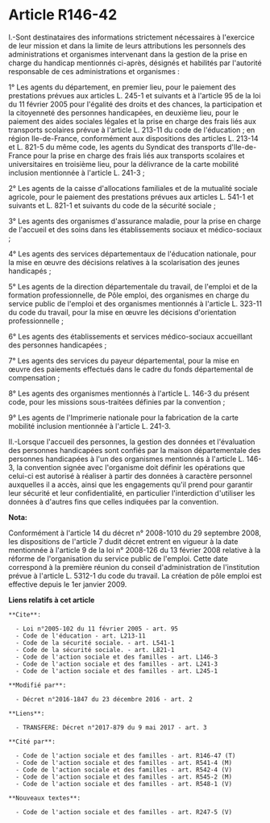 # Article R146-42

I.-Sont destinataires des informations strictement nécessaires à l'exercice de leur mission et dans la limite de leurs
attributions les personnels des administrations et organismes intervenant dans la gestion de la prise en charge du handicap
mentionnés ci-après, désignés et habilités par l'autorité responsable de ces administrations et organismes : 

1° Les agents du département, en premier lieu, pour le paiement des prestations prévues aux articles L. 245-1 et suivants et
à l'article 95 de la loi du 11 février 2005 pour l'égalité des droits et des chances, la participation et la citoyenneté des
personnes handicapées, en deuxième lieu, pour le paiement des aides sociales légales et la prise en charge des frais liés aux
transports scolaires prévue à l'article L. 213-11 du code de l'éducation ; en région Ile-de-France, conformément aux
dispositions des articles L. 213-14 et L. 821-5 du même code, les agents du Syndicat des transports d'Ile-de-France pour la
prise en charge des frais liés aux transports scolaires et universitaires en troisième lieu, pour la délivrance de la carte
mobilité inclusion mentionnée à l'article L. 241-3 ; 

2° Les agents de la caisse d'allocations familiales et de la mutualité sociale agricole, pour le paiement des prestations
prévues aux articles L. 541-1 et suivants et L. 821-1 et suivants du code de la sécurité sociale ; 

3° Les agents des organismes d'assurance maladie, pour la prise en charge de l'accueil et des soins dans les établissements
sociaux et médico-sociaux ; 

4° Les agents des services départementaux de l'éducation nationale, pour la mise en œuvre des décisions relatives à la
scolarisation des jeunes handicapés ; 

5° Les agents de la direction départementale du travail, de l'emploi et de la formation professionnelle, de Pôle emploi, des
organismes en charge du service public de l'emploi et des organismes mentionnés à l'article L. 323-11 du code du travail,
pour la mise en œuvre les décisions d'orientation professionnelle ; 

6° Les agents des établissements et services médico-sociaux accueillant des personnes handicapées ; 

7° Les agents des services du payeur départemental, pour la mise en œuvre des paiements effectués dans le cadre du fonds
départemental de compensation ; 

8° Les agents des organismes mentionnés à l'article L. 146-3 du présent code, pour les missions sous-traitées définies par la
convention ; 

9° Les agents de l'Imprimerie nationale pour la fabrication de la carte mobilité inclusion mentionnée à l'article L. 241-3. 

II.-Lorsque l'accueil des personnes, la gestion des données et l'évaluation des personnes handicapées sont confiés par la
maison départementale des personnes handicapées à l'un des organismes mentionnés à l'article L. 146-3, la convention signée
avec l'organisme doit définir les opérations que celui-ci est autorisé à réaliser à partir des données à caractère personnel
auxquelles il a accès, ainsi que les engagements qu'il prend pour garantir leur sécurité et leur confidentialité, en
particulier l'interdiction d'utiliser les données à d'autres fins que celles indiquées par la convention.

**Nota:**

Conformément à l'article 14 du décret n° 2008-1010 du 29 septembre 2008, les dispositions de l'article 7 dudit décret entrent
en vigueur à la date mentionnée à l'article 9 de la loi n° 2008-126 du 13 février 2008 relative à la réforme de
l'organisation du service public de l'emploi. Cette date correspond à la première réunion du conseil d'administration de
l'institution prévue à l'article L. 5312-1 du code du travail. La création de pôle emploi est effective depuis le 1er janvier
2009.

**Liens relatifs à cet article**

	**Cite**:

	  - Loi n°2005-102 du 11 février 2005 - art. 95
	  - Code de l'éducation - art. L213-11
	  - Code de la sécurité sociale. - art. L541-1
	  - Code de la sécurité sociale. - art. L821-1
	  - Code de l'action sociale et des familles - art. L146-3
	  - Code de l'action sociale et des familles - art. L241-3
	  - Code de l'action sociale et des familles - art. L245-1

	**Modifié par**:

	  - Décret n°2016-1847 du 23 décembre 2016 - art. 2

	**Liens**:

	  - TRANSFERE: Décret n°2017-879 du 9 mai 2017 - art. 3

	**Cité par**:

	  - Code de l'action sociale et des familles - art. R146-47 (T)
	  - Code de l'action sociale et des familles - art. R541-4 (M)
	  - Code de l'action sociale et des familles - art. R542-4 (V)
	  - Code de l'action sociale et des familles - art. R545-2 (M)
	  - Code de l'action sociale et des familles - art. R548-1 (V)

	**Nouveaux textes**:

	  - Code de l'action sociale et des familles - art. R247-5 (V)
